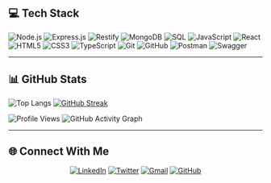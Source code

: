 ## 💻 Tech Stack

![Node.js](https://img.shields.io/badge/Node.js-339933?style=for-the-badge&logo=nodedotjs&logoColor=white)
![Express.js](https://img.shields.io/badge/Express.js-000000?style=for-the-badge&logo=express&logoColor=white)
![Restify](https://img.shields.io/badge/Restify-FF6B35?style=for-the-badge&logo=restify&logoColor=white)
![MongoDB](https://img.shields.io/badge/MongoDB-47A248?style=for-the-badge&logo=mongodb&logoColor=white)
![SQL](https://img.shields.io/badge/SQL-4479A1?style=for-the-badge&logo=postgresql&logoColor=white)
![JavaScript](https://img.shields.io/badge/JavaScript-F7DF1E?style=for-the-badge&logo=javascript&logoColor=black)
![React](https://img.shields.io/badge/React-61DAFB?style=for-the-badge&logo=react&logoColor=black)
![HTML5](https://img.shields.io/badge/HTML5-E34F26?style=for-the-badge&logo=html5&logoColor=white)
![CSS3](https://img.shields.io/badge/CSS3-1572B6?style=for-the-badge&logo=css3&logoColor=white)
![TypeScript](https://img.shields.io/badge/TypeScript-3178C6?style=for-the-badge&logo=typescript&logoColor=white)
![Git](https://img.shields.io/badge/Git-F05032?style=for-the-badge&logo=git&logoColor=white)
![GitHub](https://img.shields.io/badge/GitHub-181717?style=for-the-badge&logo=github&logoColor=white)
![Postman](https://img.shields.io/badge/Postman-FF6C37?style=for-the-badge&logo=postman&logoColor=white)
![Swagger](https://img.shields.io/badge/Swagger-85EA2D?style=for-the-badge&logo=swagger&logoColor=black)

---

## 📊 GitHub Stats
![Top Langs](https://github-readme-stats.vercel.app/api/top-langs/?username=shubhamcode2&layout=compact&langs_count=8)
[![GitHub Streak](https://streak-stats.demolab.com?user=shubhamcode2&theme=tokyonight&hide_border=true)](https://git.io/streak-stats)


![Profile Views](https://komarev.com/ghpvc/?username=shubhamcode2&color=6C63FF&style=for-the-badge&label=PROFILE+VIEWS)
![GitHub Activity Graph](https://github-readme-activity-graph.vercel.app/graph?username=shubhamcode2&theme=github-compact&bg_color=0D1117&color=6C63FF&line=6C63FF&point=FFFFFF&area=true&hide_border=true)

---

## 🌐 Connect With Me

<div align="center">

[![LinkedIn](https://img.shields.io/badge/LinkedIn-0077B5?style=for-the-badge&logo=linkedin&logoColor=white)](https://www.linkedin.com/in/shubham-singh-041b2a347/)
[![Twitter](https://img.shields.io/badge/Twitter-1DA1F2?style=for-the-badge&logo=twitter&logoColor=white)](https://x.com/Shubhamili)
[![Gmail](https://img.shields.io/badge/Gmail-D14836?style=for-the-badge&logo=gmail&logoColor=white)](mailto:shubhamsinghia160@gmail.com)
[![GitHub](https://img.shields.io/badge/GitHub-181717?style=for-the-badge&logo=github&logoColor=white)](https://github.com/shubhamcode2)

</div>

